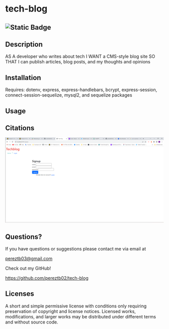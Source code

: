 # tech-blog

## ![Static Badge](https://img.shields.io/badge/License-MIT-yellow)

## Description

AS A developer who writes about tech
I WANT a CMS-style blog site
SO THAT I can publish articles, blog posts, and my thoughts and opinions



## Installation

Requires: dotenv, express, express-handlebars, bcrypt, express-session, connect-session-sequelize, mysql2, and sequelize packages

## Usage



## Citations

![image-of-app](image.png)

## Questions?
<p>If you have questions or suggestions please contact me via email at </p>

<pereztb03@gmail.com>

<p>Check out my GitHub! </p>

https://github.com/pereztb02/tech-blog

## Licenses

A short and simple permissive license with conditions only requiring preservation of copyright and license notices. Licensed works, modifications, and larger works may be distributed under different terms and without source code.
